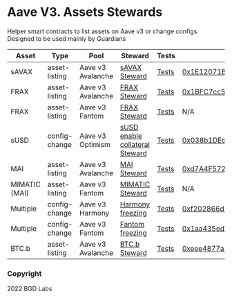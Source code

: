 # Aave V3. Assets Stewards

Helper smart contracts to list assets on Aave v3 or change configs. Designed to be used mainly by Guardians

| Asset         | Type          | Pool              | Steward                                                                                          | Tests                                                                    | Address                                                                                                                    |
| ------------- | ------------- | ----------------- | ------------------------------------------------------------------------------------------------ | ------------------------------------------------------------------------ | -------------------------------------------------------------------------------------------------------------------------- |
| sAVAX         | asset-listing | Aave v3 Avalanche | [sAVAX Steward](./src/contracts/savax/AaveV3SAVAXListingSteward.sol)                             | [Tests](./src/test/sAVAXAaveV3AvaListingByGuardian.t.sol)                | [0x1E12071BD95341aA92FcBA1513C714F9F49282A4](https://snowtrace.io/address/0x1E12071BD95341aA92FcBA1513C714F9F49282A4#code)                                                                                                                        |
| FRAX          | asset-listing | Aave v3 Avalanche | [FRAX Steward](./src/contracts/frax/AaveV3AvaFRAXListingSteward.sol)                             | [Tests](./src/test/FRAXAaveV3AvaListingByGuardian.t.sol)                 | [0x1BFC7cc57b851c8Ea3526c0c7573A697de220b77](https://snowtrace.io/address/0x1BFC7cc57b851c8Ea3526c0c7573A697de220b77#code)                                                                                                                        |
| FRAX          | asset-listing | Aave v3 Fantom    | [FRAX Steward](./src/contracts/frax/AaveV3FantomFRAXListingSteward.sol)                          | [Tests](./src/test/FRAXAaveV3FantomListingByGuardian.t.sol)              | N/A                                                                                                                        |
| sUSD          | config-change | Aave v3 Optimism  | [sUSD enable collateral Steward](./src/contracts/susd/AaveV3OptimismEnableCollateralSteward.sol) | [Tests](./src/test/sUSDAaveV3OptimismEnableAsCollateralByGuardian.t.sol) | [0x038b1DEd4911BB6824934cF11FC9F15F45b5916b](https://optimistic.etherscan.io/address/0x038b1DEd4911BB6824934cF11FC9F15F45b5916b#code)                                                                                                                        |
| MAI           | asset-listing | Aave v3 Avalanche | [MAI Steward](./src/contracts/mimatic/AaveV3AvaMAIListingSteward.sol)                            | [Tests](./src/test/MAIAaveV3AvaListingByGuardian.t.sol)                  | [0xd7A4F572C36d72549817D833E4654D0adbBfFD2F](https://snowtrace.io/address/0xd7A4F572C36d72549817D833E4654D0adbBfFD2F#code)                                                                                                                         |
| MIMATIC (MAI) | asset-listing | Aave v3 Fantom    | [MIMATIC Steward](./src/contracts/mimatic/AaveV3FantomMIMATICListingSteward.sol)                 | [Tests](./src/test/MIMATICAaveV3FantomListingByGuardian.t.sol)           | N/A                                                                                                                       |
| Multiple      | config-change | Aave v3 Harmony   | [Harmony freezing](./src/contracts/harmony-protection/FreezeHarmonyPoolReservesSteward.sol)      | [Tests](./src/test/FreezeAllReservesAaveV3FantomByGuardian.t.sol)        | [0xf202866d9fb6f089587d86d4128e7c8e0fdf94fe](https://explorer.harmony.one/address/0xf202866d9fb6f089587d86d4128e7c8e0fdf94fe)                                                                                                                        |
| Multiple      | config-change | Aave v3 Fantom    | [Fantom freezing](./src/contracts/fantom-freeze/FreezeFantomPoolReservesSteward.sol)             | [Tests](./src/test/FreezeAllReservesAaveV3HarmonyByGuardian.t.sol)       | [0x1aa435ed226014407fa6b889e9d06c02b1a12af3](https://ftmscan.com/address/0x1aa435ed226014407fa6b889e9d06c02b1a12af3#code)                                                                                                                        |
| BTC.b         | asset-listing | Aave v3 Avalanche | [BTC.b Steward](./src/contracts/btc.b/AaveV3AvaBTCBListingSteward.sol)                           | [Tests](./src/test/BTCBAaveV3AvaListingByGuardian.t.sol)                 | [0xeee4877a56392c82578df71e8b9270ad8cbabfdc](https://snowtrace.io/address/0xeee4877a56392c82578df71e8b9270ad8cbabfdc#code) |

### Copyright

2022 BGD Labs
